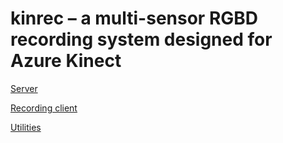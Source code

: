 # kinrec – a multi-sensor RGBD recording system designed for Azure Kinect
[Server](server/)

[Recording client](recorder/)

[Utilities](utils/)
